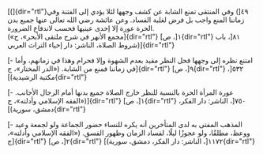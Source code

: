 [(]{dir="rtl"}٤٩[) وفي المنتقى تمنع الشابة عن كشف وجهها لئلا يؤدي إلى
الفتنة وفي زماننا المنع واجب بل فرض لغلبة الفساد. وعن عائشة رضي الله
تعالى عنها جميع بدن الحرة عورة إلا إحدى عينيها فحسب لاندفاع الضرورة.\
(«مجمع الأنهر في شرح ملتقى الأبحر»، ج]{dir="rtl"} ١[، ص]{dir="rtl"} ٨١[،
باب شروط الصلاة، الناشر: دار إحياء التراث العربي)]{dir="rtl"}

[- امتنع نظره إلى وجهها فحل النظر مقيد بعدم الشهوة وإلا فحرام وهذا في
زمانهم، وأما في زماننا فمنع من الشابة. («الدر المختار»، ج]{dir="rtl"}
٩[، ص]{dir="rtl"} ٥٣٢[، مكتبة الرشيدية)]{dir="rtl"}

[- عورة المرأة الحرة بالنسبة للنظر خارج الصلاة جميع بدنها أمام الرجال
الأجانب. («الفقه الإسلامي وأدلته»، ج]{dir="rtl"} ١[، ص]{dir="rtl"} ٧٥٠[،
الناشر: دار الفكر، دمشق، سورية)]{dir="rtl"}

[- المذهب المفتى به لدى المتأخرين أنه يكره للنساء حضور الجماعة ولو لجمعة
وعيد ووعظ، مطلقًا، ولو عجوزًا ليلًا، لفساد الزمان وظهور الفسق. («الفقه
الإسلامي وأدلته»، ج]{dir="rtl"} ٢[، ص]{dir="rtl"} ١١٧٢[، الناشر: دار
الفكر، دمشق، سورية)]{dir="rtl"}
